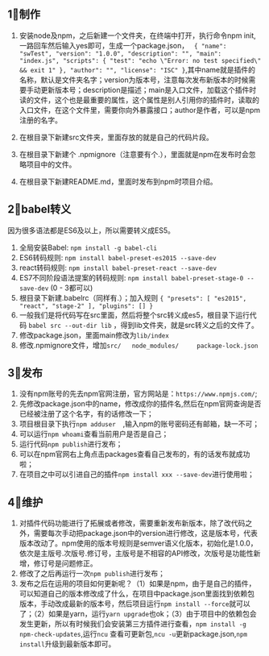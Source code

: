 ## 1⃣️制作
1. 安装node及npm，之后新建一个文件夹，在终端中打开，执行命令npm init,一路回车然后输入yes即可，生成一个package.json， ` {
  "name": "swTest",
  "version": "1.0.0",
  "description": "",
  "main": "index.js",
  "scripts": {
    "test": "echo \"Error: no test specified\" && exit 1"
  },
  "author": "",
  "license": "ISC"
}`,其中name就是插件的名称，默认是文件夹名字；version为版本号，注意每次发布新版本的时候需要手动更新版本号；description是描述；main是入口文件，加载这个插件时读的文件，这个也是最重要的属性，这个属性是别人引用你的插件时，读取的入口文件，在这个文件里，需要你向外暴露接口；author是作者，可以是npm注册的名字。

2. 在根目录下新建src文件夹，里面存放的就是自己的代码片段。
3. 在根目录下新建个 .npmignore（注意要有个.），里面就是npm在发布时会忽略项目中的文件。
4. 在根目录下新建README.md，里面时发布到npm时项目介绍。

## 2⃣️babel转义
因为很多语法都是ES6及以上，所以需要转义成ES5。
1. 全局安装Babel:    `npm install -g babel-cli`
2. ES6转码规则:   `npm install babel-preset-es2015 --save-dev`
3. react转码规则:    `npm install babel-preset-react --save-dev`
4. ES7不同阶段语法提案的转码规则:  `npm install babel-preset-stage-0 --save-dev` (0 - 3都可以)
5. 根目录下新建.babelrc（同样有.）；加入规则 `{
    "presets": [
      "es2015",
      "react",
      "stage-2"
    ],
    "plugins": []
  }`
6. 一般我们是将代码写在src里面，然后将整个src转义成es5，根目录下运行代码 `babel src --out-dir lib` ，得到lib文件夹，就是src转义之后的文件了。
7. 修改package.json，里面main修改为`lib/index`
8. 修改.npmignore文件，增加`src/  
node_modules/    
package-lock.json`

## 3⃣️发布
1. 没有npm账号的先去npm官网注册，官方网站是：`https://www.npmjs.com/`;
2. 先修改package.json中的name，修改成你的插件名,然后在npm官网查询是否已经被注册了这个名字，有的话修改一下；
3. 项目根目录下执行`npm adduser  `,输入npm的账号密码还有邮箱，缺一不可；
4. 可以运行`npm whoami`查看当前用户是否是自己；
5. 运行代码`npm publish`进行发布；
6. 可以在npm官网右上角点击packages查看自己发布的，有的话发布就成功啦；
7. 在项目之中可以引进自己的插件`npm install xxx --save-dev`进行使用啦；

## 4⃣️维护
1. 对插件代码功能进行了拓展或者修改，需要重新发布新版本，除了改代码之外，需要每次手动把package.json中的version进行修改，这是版本号，代表版本改动了。npm使用的版本号规则是semver语义化版本，初始化是1.0.0，依次是主版号.次版号.修订号，主版号是不相容的API修改，次版号是功能性新增，修订号是问题修正。
2. 修改了之后再运行一次`npm publish`进行发布；
3. 发布之后在运用的项目如何更新呢？（1）如果是npm，由于是自己的插件，可以知道自己的版本修改成了什么，在项目中package.json里面找到依赖包版本，手动改成最新的版本号，然后项目运行`npm install --force`就可以了；（2）如果是yarn，运行`yarn upgrade`也ok；（3）由于项目中的依赖包会发生更新，所以有时候我们会安装第三方插件进行查看，`npm install -g npm-check-updates`,运行`ncu` 查看可更新包,`ncu -u`更新package.json,`npm install`升级到最新版本即可。